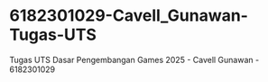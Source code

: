 # 6182301029-Cavell_Gunawan-Tugas-UTS
Tugas UTS Dasar Pengembangan Games 2025 - Cavell Gunawan - 6182301029
